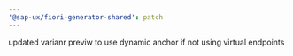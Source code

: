 ```yaml
---
'@sap-ux/fiori-generator-shared': patch
---
```


updated varianr previw to use dynamic anchor if not using virtual endpoints
